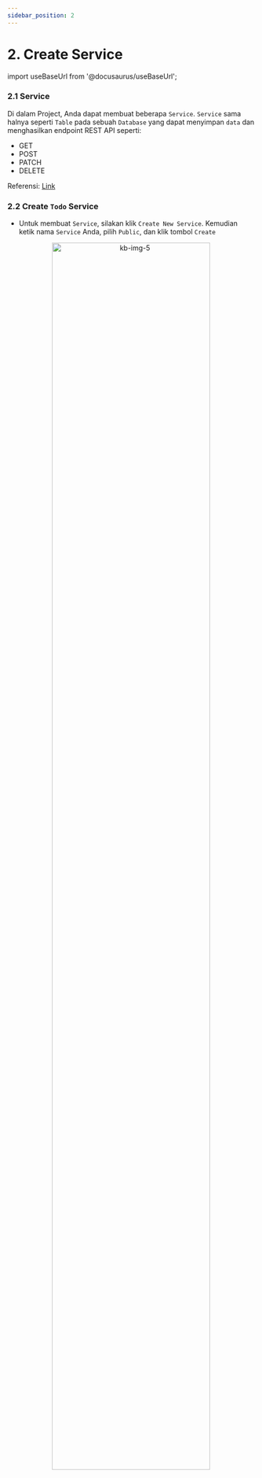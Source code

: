 ```yaml
---
sidebar_position: 2
---
```


# 2. Create Service

import useBaseUrl from '@docusaurus/useBaseUrl';

### 2.1 Service

Di dalam Project, Anda dapat membuat beberapa `Service`. `Service` sama halnya seperti `Table` pada sebuah `Database` yang dapat menyimpan `data` dan menghasilkan endpoint REST API seperti:

- GET
- POST
- PATCH
- DELETE

Referensi: [Link](https://docs.kontenbase.com/overview/getting-started/)

### 2.2 Create `Todo` Service

- Untuk membuat `Service`, silakan klik `Create New Service`. Kemudian ketik nama `Service` Anda, pilih `Public`, dan klik tombol `Create`

<center>
    <img alt="kb-img-5" src={useBaseUrl('img/docs/kb-5.png')} width="80%"/> 
</center>
